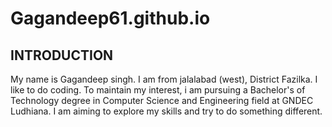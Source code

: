 # Gagandeep61.github.io


## **INTRODUCTION** ##
My name is Gagandeep singh. I am from jalalabad (west), District Fazilka. I like to do coding. To maintain my interest, i am pursuing a Bachelor's of Technology degree in Computer Science and Engineering field at GNDEC Ludhiana. I am aiming to explore my skills and try to do something different.
